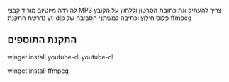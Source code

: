 להורדה מיוטיוב מוריד קבצי MP3 צריך להעתיק את כתובת הסרטון וללחוץ על הקובץ נדרשת התקנת yt-dlp פלוס חילוץ וכתיבה למשתני הסביבה של ffmpeg
## התקנת התוספים
winget install youtube-dl.youtube-dl

winget install ffmpeg
